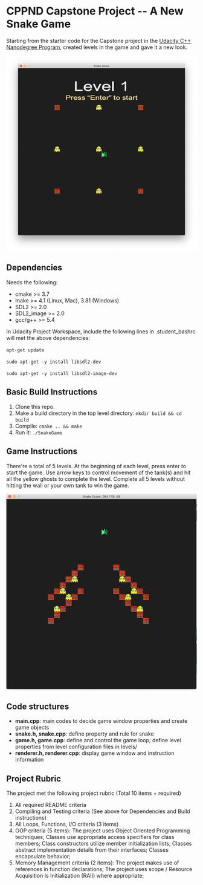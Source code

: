 # CPPND Capstone Project -- A New Snake Game

Starting from the starter code for the Capstone project in the [Udacity C++ Nanodegree Program](https://www.udacity.com/course/c-plus-plus-nanodegree--nd213), created levels in the game and gave it a new look. 

<img src="screenshot1.png"/>


## Dependencies

Needs the following:
* cmake >= 3.7
* make >= 4.1 (Linux, Mac), 3.81 (Windows)
* SDL2 >= 2.0
* SDL2_image >= 2.0
* gcc/g++ >= 5.4

In Udacity Project Workspace, include the following lines in .student_bashrc will met the above dependencies:

`apt-get update`

`sudo apt-get -y install libsdl2-dev`

`sudo apt-get -y install libsdl2-image-dev`

## Basic Build Instructions

1. Clone this repo.
2. Make a build directory in the top level directory: `mkdir build && cd build`
3. Compile: `cmake .. && make`
4. Run it: `./SnakeGame`

## Game Instructions

There're a total of 5 levels. At the beginning of each level, press enter to start the game. Use arrow keys to control movement of the tank(s) and hit all the yellow ghosts to complete the level. Complete all 5 levels without hitting the wall or your own tank to win the game. 

<img src="screenshot2.png"/>

## Code structures

* **main.cpp**: main codes to decide game window properties and create game objects
* **snake.h, snake.cpp**: define property and rule for snake
* **game.h, game.cpp**: define and control the game loop; define level properties from level configuration files in levels/
* **renderer.h, renderer.cpp**: display game window and instruction information

## Project Rubric

The project met the following project rubric (Total 10 items + required)
1. All required README criteria
2. Compiling and Testing criteria (See above for Dependencies and Build instructions)
3. All Loops, Functions, I/O criteria (3 items)
4. OOP criteria (5 items): The project uses Object Oriented Programming techniques; Classes use appropriate access specifiers for class members; Class constructors utilize member initialization lists; Classes abstract implementation details from their interfaces; Classes encapsulate behavior; 
5. Memory Management criteria (2 items): The project makes use of references in function declarations; The project uses scope / Resource Acquisition Is Initialization (RAII) where appropriate; 
